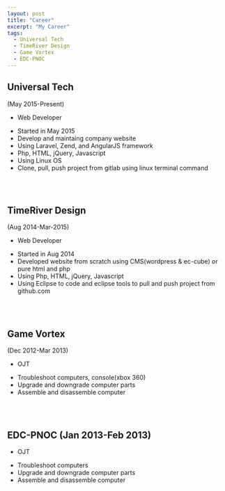 ```yaml
---
layout: post
title: "Career"
excerpt: "My Career"
tags:
  - Universal Tech
  - TimeRiver Design
  - Game Vortex
  - EDC-PNOC
---
```


## Universal Tech
(May 2015-Present)
<br>
- Web Developer
* Started in May 2015
* Develop and maintaing company website
* Using Laravel, Zend, and AngularJS framework
* Php, HTML, jQuery, Javascript
* Using Linux OS
* Clone, pull, push project from gitlab using linux terminal command

<br><br>

## TimeRiver Design
(Aug 2014-Mar-2015)
<br>
- Web Developer
* Started in Aug 2014
* Developed website from scratch using CMS(wordpress & ec-cube) or pure html and php
* Using Php, HTML, jQuery, Javascript
* Using Eclipse to code and eclipse tools to pull and push project from github.com

<br><br>

## Game Vortex
(Dec 2012-Mar 2013)
<br>
- OJT
* Troubleshoot computers, console(xbox 360)
* Upgrade and downgrade computer parts
* Assemble and disassemble computer

<br><br>

## EDC-PNOC (Jan 2013-Feb 2013)
- OJT
* Troubleshoot computers
* Upgrade and downgrade computer parts
* Assemble and disassemble computer



